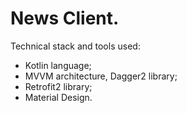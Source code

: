 # News Client.

Technical stack and tools used:
- Kotlin language;
- MVVM architecture, Dagger2 library;
- Retrofit2 library;
- Material Design.
